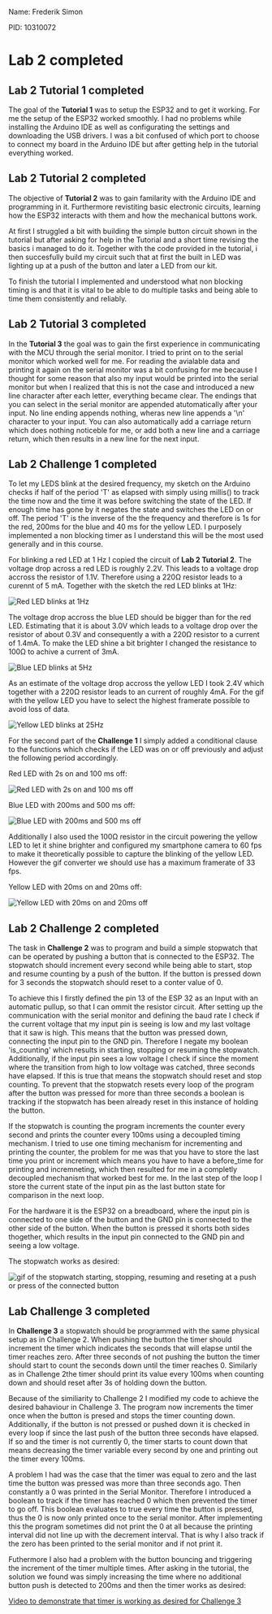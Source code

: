 Name: Frederik Simon

PID: 10310072

# Lab 2 completed

## Lab 2 Tutorial 1 completed 

The goal of the __Tutorial 1__ was to setup the ESP32 and to get it working. For me the setup of the ESP32 worked smoothly. I had no problems while installing the Arduino IDE as well as configurating the settings and downloading the USB drivers. I was a bit confused of which port to choose to connect my board in the Arduino IDE but after getting help in the tutorial everything worked.

## Lab 2 Tutorial 2 completed 

The objective of __Tutorial 2__ was to gain familarity with the Arduino IDE and programming in it. Furthermore revistiting basic electronic circuits, learning how the ESP32 interacts with them and how the mechanical buttons work.

At first I struggled a bit with building the simple button circuit shown in the tutorial but after asking for help in the Tutorial and a short time revising the basics i managed to do it. Together with the code provided in the tutorial, i then succesfully build my circuit such that at first the built in LED was lighting up at a push of the button and later a LED from our kit.

To finish the tutorial I implemented and understood what non blocking timing is and that it is vital to be able to do multiple tasks and being able to time them consistently and reliably.


## Lab 2 Tutorial 3 completed

In the __Tutorial 3__ the goal was to gain the first experience in communicating with the MCU through the serial monitor. I tried to print on to the serial monitor which worked well for me. For reading the avialable data and printing it again on the serial monitor was a bit confusing for me because I thought for some reason that also my input would be printed into the serial monitor but when I realized that this is not the case and introduced a new line character after each letter, everything became clear. The endings that you can select in the serial monitor are appended atutomatically after your input. No line ending appends nothing, wheras new line appends a '\n' character to your input. You can also automatically add a carriage return which does nothing noticeble for me, or add both a new line and a carriage return, which then results in a new line for the next input.



## Lab 2 Challenge 1 completed 

To let my LEDS blink at the desired frequency, my sketch on the Arduino checks if half of the period 'T' as elapsed with simply using millis() to track the time now and the time it was before switching the state of the LED. If enough time has gone by it negates the state and switches the LED on or off. The period 'T' is the inverse of the the frequency and therefore is 1s for the red, 200ms for the blue and 40 ms for the yellow LED. I purposely implemented a non blocking timer as I understand this will be the most used generally and in this course.

For blinking a red LED at 1 Hz I copied the circuit of __Lab 2 Tutorial 2__. The voltage drop across a red LED is roughly 2.2V. This leads to a voltage drop accross the resistor of 1.1V. Therefore using a 220Ω resistor leads to a curennt of 5 mA. Together with the sketch the red LED blinks at 1Hz: 

![Red LED blinks at 1Hz](images/c1_part1_a.gif)


The voltage drop accross the blue LED should be bigger than for the red LED. Estimating that it is about 3.0V which leads to a voltage drop over the resistor of about 0.3V and consequently a with a 220Ω resistor to a current of 1.4mA. To make the LED shine a bit brighter I changed the resistance to 100Ω to achive a current of 3mA. 

![Blue LED blinks at 5Hz](images/c1_part1_b.gif)

As an estimate of the voltage drop accross the yellow LED I took 2.4V which together with a 220Ω resistor leads to an current of roughly 4mA. For the gif with the yellow LED you have to select the highest framerate possible to avoid loss of data.

![Yellow LED blinks at 25Hz](images/c1_part1_c.gif)


For the second part of the __Challenge 1__ I simply added a conditional clause to the functions which checks if the LED was on or off previously and adjust the following period accordingly.

Red LED with 2s on and 100 ms off:

![Red LED with 2s on and 100 ms off](images/c1_part2_a.gif)


Blue LED with 200ms and 500 ms off:

![Blue LED with 200ms and 500 ms off](images/c1_part2_b.gif)

Additionally I also used the 100Ω resistor in the circuit powering the yellow LED to let it shine brighter and configured my smartphone camera to 60 fps to make it theoretically possible to capture the blinking of the yellow LED. However the gif converter we should use has a maximum framerate of 33 fps.

Yellow LED with 20ms on and 20ms off:

![Yellow LED with 20ms on and 20ms off](images/c1_part2_c.gif)

## Lab 2 Challenge 2 completed 

The task in __Challenge 2__ was to program and build a simple stopwatch that can be operated by pushing a button that is connected to the ESP32. The stopwatch should increment every second while being able to start, stop and resume counting by a push of the button. If the button is pressed down for 3 seconds the stopwatch should reset to a conter value of 0.

To achieve this I firstly defined the pin 13 of the ESP 32 as an Input with an automatic pullup, so that I can ommit the resistor circuit. After setting up the communication with the serial monitor and defining the baud rate I check if the current voltage that my input pin is seeing is low and my last voltage that it saw is high. This means that the button was pressed down, connecting the input pin to the GND pin. Therefore I negate my boolean 'is_counting' which results in starting, stopping or resuming the stopwatch. Additionally, if the input pin sees a low voltage I check if since the moment where the transition from high to low voltage was catched, three seconds have elapsed. If this is true that means the stopwatch should reset and stop counting. To prevent that the stopwatch resets every loop of the program after the button was pressed for more than three seconds a boolean is tracking if the stopwatch has been already reset in this instance of holding the button.

If the stopwatch is counting the program increments the counter every second and prints the counter every 100ms using a decoupled timing mechanism. I tried to use one timing mechanism for incrementing and printing the counter, the problem for me was that you have to store the last time you print or increment which means you have to have a before_time for printing and incremneting, which then resulted for me in a completly decoupled mechanism that worked best for me. In the last step of the loop I store the current state of the input pin as the last button state for comparison in the next loop.

For the hardware it is the ESP32 on a breadboard, where the input pin is connected to one side of the button and the GND pin is connected to the other side of the button. When the button is pressed it shorts both sides thogether, which results in the input pin connected to the GND pin and seeing a low voltage.

The stopwatch works as desired:

![gif of the stopwatch starting, stopping, resuming and reseting at a push or press of the connected button](images/c2.gif)

## Lab Challenge 3 completed 

In __Challenge 3__ a stopwatch should be programmed with the same physical setup as in Challenge 2. When pushing the button the timer should increment the timer which indicates the seconds that will elapse until the timer reaches zero. After three seconds of not pushing the button the timer should start to count the seconds down until the timer reaches 0. Similarly as in Challenge 2the timer should print its value every 100ms when counting down and should reset after 3s of holding down the button.

Because of the similiarity to Challenge 2 I modified my code to achieve the desired bahaviour in Challenge 3. The program now increments the timer once when the button is presed and stops the timer counting down. Additionally, if the button is not pressed or pushed down it is checked in every loop if since the last push of the button three seconds have elapsed. If so and the timer is not currently 0, the timer starts to count down that means decreasing the timer variable every second by one and printing out the timer every 100ms.

A problem I had was the case that the timer was equal to zero and the last time the button was pressed was more than three seconds ago. Then constantly a 0 was printed in the Serial Monitor. Therefore I introduced a boolean to track if the timer has reached 0 which then prevented the timer to go off. This boolean evaluates to true every time the button is pressed, thus the 0 is now only printed once to the serial monitor. After implementing this the program sometimes did not print the 0 at all because the printing interval did not line up with the decrement interval. That is why I also track if the zero has been printed to the serial monitor and if not print it.

Futhermore I also had a problem with the button bouncing and triggering the increment of the timer multiple times. After asking in the tutorial, the solution we found was simply increasing the time where no additional button push is detected to 200ms and then the timer works as desired:

[Video to demonstrate that timer is working as desired for Challenge 3](https://youtu.be/a_G3ALnlYdE)





